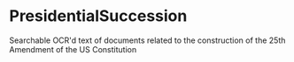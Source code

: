 # PresidentialSuccession
Searchable OCR'd text of documents related to the construction of the 25th Amendment of the US Constitution
